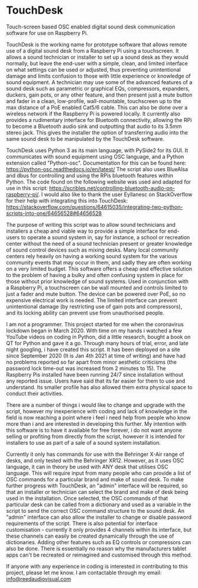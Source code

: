 # TouchDesk
Touch-screen based OSC enabled digital sound desk communication software for use on Raspberry Pi.

TouchDesk is the working name for prototype software that allows remote use of a digital sound desk from a Raspberry Pi using a touchscreen.
It allows a sound technician or installer to set up a sound desk as they would normally, but leave the end-user with a simple, clean, and limited interface
on what settings can be used or adjusted, thus preventing unintentional damage and limits confusion to those with little experience or knowledge of sound equipment.
A technician may use some of the advanced features of a sound desk such as parametric or graphical EQs, compressors, expanders, duckers, gain pots, or any other 
feature, and then present just a mute button and fader in a clean, low-profile, wall-mountable, touchscreen up to the max distance of a PoE enabled Cat5/6 cable. 
This can also be done over a wireless network if the Raspberry Pi is powered locally. It currently also provides a rudimentary interface for Bluetooth connectivity,
allowing the RPi to become a Bluetooth audio sink and outputting that audio to its 3.5mm stereo jack. This gives the installer the option of transferring audio into
the same sound desk to be manipulated by the TouchDesk software.

TouchDesk uses Python 3 as its main language, with PySide2 for its GUI. It communicates with sound equipment using OSC language, and a Python extension called "Python-osc". Documentation for this can be found here: https://python-osc.readthedocs.io/en/latest/ The script also uses BlueAlsa and dbus for controlling and using the RPis bluetooth features within Python. The code found on the following website was used and adapted for use in this script: https://scribles.net/controlling-bluetooth-audio-on-raspberry-pi/. I would also like to thank the user Eyllanesc on StackOverflow for their help with integrating this into TouchDesk: https://stackoverflow.com/questions/64615035/integrating-two-python-scripts-into-one/64656528#64656528

The purpose of writing this script was to allow sound technicians and installers a cheap and viable way to provide a simple interface for end-users to operate a sound system in, say for instance, a school or recreation center without the need of a sound technician present or greater knowledge of sound control devices such as mixing desks. Many local community centers rely heavily on having a working sound system for the various community events that may occur in them, and sadly they are often working on a very limited budget. This software offers a cheap and effective solution to the problem of having a bulky and often confusing system in place for those without prior knowledge of sound systems. Used in conjunction with a Raspberry Pi, a touchscreen can be wall mounted and controls limited to just a fader and mute button. The device can be powered over PoE, so no expensive electrical work is needed. The limited interface can prevent unintentional damage (by restricting use of gain pots and compressors), and its locking ability can prevent use from unauthorised people.

I am not a programmer. This project started for me when the coronavirus lockdown began in March 2020. With time on my hands i watched a few YouTube videos on coding in Python, did a little research, bought a book on QT for Python and gave it a go. Through many hours of trial, error, and late night googling, i have created this script. It has been deployed on a site since September 2020 (It is Jan 4th 2021 at time of writing) and have had no problems reported so far apart from minor aesthetic criticisms (the password lock time-out was increased from 2 minutes to 15). The Raspberry Pis installed have been running 24/7 since installation without any reported issue. Users have said that its far easier for them to use and understand. Its smaller profile has also allowed them extra physical space to conduct their activities.

There are a number of things i would like to change and upgrade with the script, however my inexperience with coding and lack of knowledge in the field is now reaching a point where i feel i need help from people who know more than i and are interested in developing this further. My intention with this software is to have it available for free forever, i do not want anyone selling or profiting from directly from the script, however it is intended for installers to use as part of a sale of a sound system installation.

Currently it only has commands for use with the Behringer X-Air range of desks, and only tested with the Behringer XR12. However, as it uses OSC language, it can in theory be used with ANY desk that utilises OSC language. This will require input from many people who can provide a list of OSC commands for a particular brand and make of sound desk. To make further progress with TouchDesk, an "admin" interface will be required, so that an installer or technician can select the brand and make of desk being used in the installation. Once selected, the OSC commands of that particular desk can be called from a dictionary and used as a variable in the script to send the correct OSC command structure to the sound desk. An "admin" interface can also allow the installer to change or disable password requirements of the script. There is also potential for interface customisation - currently it only provides 4 channels within its interface, but these channels can easily be created dynamically through the use of dictionaries. Adding other features such as EQ controls or compressors can also be done. There is essentially no reason why the manufacturers tablet apps can't be recreated or reimagined and customised through this method.

If anyone with any experience in coding is interested in contributing to this project, please let me know. I am contactable through my email: info@reedaudiovisual.com
